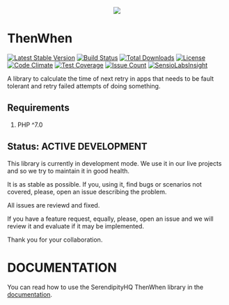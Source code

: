 <p align="center">
    <a href="http://www.serendipityhq.com" target="_blank">
        <img src="http://www.serendipityhq.com/assets/open-source-projects/Logo-SerendipityHQ-Icon-Text-Purple.png">
    </a>
</p>

# ThenWhen

[![Latest Stable Version](https://poser.pugx.org/serendipity_hq/then-when/v/stable)](https://packagist.org/packages/serendipity_hq/then-when)
[![Build Status](https://travis-ci.org/Aerendir/then-when.svg?branch=master)](https://travis-ci.org/Aerendir/then-when)
[![Total Downloads](https://poser.pugx.org/serendipity_hq/then-when/downloads)](https://packagist.org/packages/serendipity_hq/then-when)
[![License](https://poser.pugx.org/serendipity_hq/then-when/license)](https://packagist.org/packages/serendipity_hq/then-when)
[![Code Climate](https://codeclimate.com/github/Aerendir/then-when/badges/gpa.svg)](https://codeclimate.com/github/Aerendir/then-when)
[![Test Coverage](https://codeclimate.com/github/Aerendir/then-when/badges/coverage.svg)](https://codeclimate.com/github/Aerendir/then-when/coverage)
[![Issue Count](https://codeclimate.com/github/Aerendir/then-when/badges/issue_count.svg)](https://codeclimate.com/github/Aerendir/then-when)
[![SensioLabsInsight](https://insight.sensiolabs.com/projects/2ad9c37a-2014-4901-97a9-9a8d497ecd75/mini.png)](https://insight.sensiolabs.com/projects/2ad9c37a-2014-4901-97a9-9a8d497ecd75)

A library to calculate the time of next retry in apps that needs to be fault tolerant and retry failed attempts of doing
 something.

Requirements
------------

1. PHP ^7.0

Status: ACTIVE DEVELOPMENT
--------------------------

This library is currently in development mode. We use it in our live projects and so we try to maintain it in good health.

It is as stable as possible. If you, using it, find bugs or scenarios not covered, please, open an issue describing the problem.

All issues are reviewd and fixed.

If you have a feature request, equally, please, open an issue and we will review it and evaluate if it may be implemented.

Thank you for your collaboration.

DOCUMENTATION
=============

You can read how to use the SerendipityHQ ThenWhen library in the [documentation](docs/Strategies.md).
